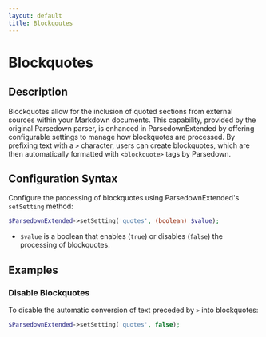 ```yaml
---
layout: default
title: Blockqoutes
---
```


# Blockquotes

## Description

Blockquotes allow for the inclusion of quoted sections from external sources within your Markdown documents. This capability, provided by the original Parsedown parser, is enhanced in ParsedownExtended by offering configurable settings to manage how blockquotes are processed. By prefixing text with a `>` character, users can create blockquotes, which are then automatically formatted with `<blockquote>` tags by Parsedown.

## Configuration Syntax

Configure the processing of blockquotes using ParsedownExtended's `setSetting` method:

```php
$ParsedownExtended->setSetting('quotes', (boolean) $value);
```

- `$value` is a boolean that enables (`true`) or disables (`false`) the processing of blockquotes.

## Examples

### Disable Blockquotes

To disable the automatic conversion of text preceded by `>` into blockquotes:

```php
$ParsedownExtended->setSetting('quotes', false);
```
